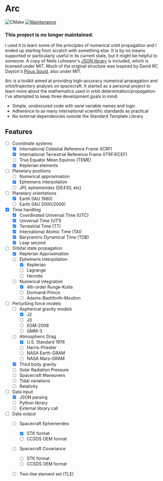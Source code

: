 # Arc

![CMake](https://github.com/mattstvan/arc/workflows/CMake/badge.svg?branch=master&event=push)
[![Maintenance](https://img.shields.io/badge/Maintained%3F-no-red.svg)](https://bitbucket.org/lbesson/ansi-colors)

### This project is no longer maintained.
I used it to learn some of the principles of numerical orbit propagation and I ended up starting from scratch with something else. It is by no means supported or particularly useful in its current state, but it might be helpful to someone. A copy of Niels Lohmann's [JSON library](https://github.com/nlohmann/json) is included, which is licensed under MIT. Much of the original structure was inspired by David RC Dayton's [Pious Squid](https://github.com/david-rc-dayton/pious-squid), also under MIT.

Arc is a toolkit aimed at providing high-accuracy numerical propagation and orbit/trajectory analysis on spacecraft. It started as a personal project to learn more about the mathematics used in orbit determination/propagation. I've attempted to keep three development goals in mind:
 - Simple, unobscured code with sane variable names and logic
 - Adherence to as many international scientific standards as practical
 - No external dependencies outside the Standard Template Library

## Features

 - [ ] Coordinate systems
	 - [x] International Celestial Reference Frame (ICRF)
	 - [x] International Terrestrial Reference Frame (ITRF/ECEF)
	 - [ ] True Equator Mean Equinox (TEME)
	 - [x] Keplerian elements
 - [ ] Planetary positions
	 - [ ] Numerical approximation
	 - [x] Ephemeris interpolation
	 - [ ] JPL ephemerides (DE430, etc)
 - [ ] Planetary orientations
 	 - [x] Earth (IAU 1980)
	 - [ ] Earth (IAU 2000/2006)
 - [x] Time handling
	 - [x] Coordinated Universal Time (UTC)
	 - [x] Universal Time (UT1)
	 - [x] Terrestrial Time (TT)
	 - [x] International Atomic Time (TAI)
	 - [x] Barycentric Dynamical Time (TDB)
	 - [x] Leap second
 - [ ] Orbital state propagation
	 - [x] Keplerian Approximation
	 - [ ] Ephemeris Interpolation
	 	- [x] Keplerian
	 	- [ ] Lagrange
	 	- [ ] Hermite
	 - [ ] Numerical integration
		 - [x] 4th-order Runge-Kutta
		 - [ ] Dormand-Prince
		 - [ ] Adams-Bashforth-Moulton
 - [ ] Perturbing force models
	 - [ ] Aspherical gravity models
	 	- [x] J2
	 	- [ ] J3
	 	- [ ] EGM-2008
	 	- [ ] GMM-3
	 - [ ] Atmospheric Drag
	 	- [x] U.S. Standard 1976
		- [ ] Harris-Priester
		- [ ] NASA Earth-GRAM
		- [ ] NASA Mars-GRAM
	 - [x] Third body gravity
	 - [ ] Solar Radiation Pressure
	 - [ ] Spacecraft Maneuvers
	 - [ ] Tidal variations
	 - [ ] Relativity
 - [ ] Data input
	 - [x] JSON parsing
	 - [ ] Python library
	 - [ ] External library call
 - [ ] Data output
	 - [ ] Spacecraft Ephemerides
		 - [x] STK format
		 - [ ] CCSDS OEM format
	 - [ ] Spacecraft Covariance
		 - [ ] STK format
		 - [ ] CCSDS OEM format	 	
	 - [ ] Two-line element set (TLE)

